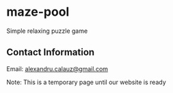 # maze-pool
Simple relaxing puzzle game

## Contact Information
Email: <alexandru.calauz@gmail.com>

Note: This is a temporary page until our website is ready
